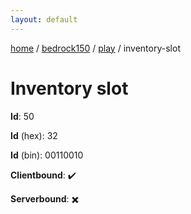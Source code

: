 ```yaml
---
layout: default
---
```


[home](/)  /  [bedrock150](/protocol/bedrock150)  /  [play](/protocol/bedrock150/play)  /  inventory-slot

# Inventory slot

**Id**: 50

**Id** (hex): 32

**Id** (bin): 00110010

**Clientbound**: ✔️

**Serverbound**: ✖️
